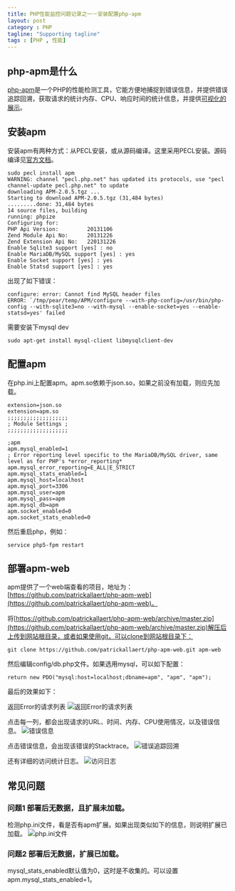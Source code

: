 ```yaml
---
title: PHP性能监控问题记录之一－安装配置php-apm
layout: post
category : PHP
tagline: "Supporting tagline"
tags : [PHP , 性能]
---
```

## php-apm是什么
[php-apm](https://github.com/patrickallaert/php-apm)是一个PHP的性能检测工具，它能方便地捕捉到错误信息，并提供错误追踪回溯，获取请求的统计内存、CPU、响应时间的统计信息，并提供[可视化的展示](https://github.com/patrickallaert/php-apm-web)。

## 安装apm
安装apm有两种方式：从PECL安装，或从源码编译。这里采用PECL安装。源码编译见[官方文档](https://github.com/patrickallaert/php-apm#from-source)。

    sudo pecl install apm
	WARNING: channel "pecl.php.net" has updated its protocols, use "pecl channel-update pecl.php.net" to update
	downloading APM-2.0.5.tgz ...
	Starting to download APM-2.0.5.tgz (31,484 bytes)
	.........done: 31,484 bytes
	14 source files, building
	running: phpize
	Configuring for:
	PHP Api Version:         20131106
	Zend Module Api No:      20131226
	Zend Extension Api No:   220131226
	Enable Sqlite3 support [yes] : no
	Enable MariaDB/MySQL support [yes] : yes
	Enable Socket support [yes] : yes
	Enable Statsd support [yes] : yes

出现了如下错误：

	configure: error: Cannot find MySQL header files
	ERROR: `/tmp/pear/temp/APM/configure --with-php-config=/usr/bin/php-config --with-sqlite3=no --with-mysql --enable-socket=yes --enable-statsd=yes' failed

需要安装下mysql dev

    sudo apt-get install mysql-client libmysqlclient-dev

## 配置apm
在php.ini上配置apm。apm.so依赖于json.so，如果之前没有加载，则应先加载。

    extension=json.so
	extension=apm.so
	;;;;;;;;;;;;;;;;;;;
	; Module Settings ;
	;;;;;;;;;;;;;;;;;;;

	;apm
	apm.mysql_enabled=1
	; Error reporting level specific to the MariaDB/MySQL driver, same level as for PHP's *error_reporting*
	apm.mysql_error_reporting=E_ALL|E_STRICT
	apm.mysql_stats_enabled=1
	apm.mysql_host=localhost
	apm.mysql_port=3306
	apm.mysql_user=apm
	apm.mysql_pass=apm
	apm.mysql_db=apm
	apm.socket_enabled=0
	apm.socket_stats_enabled=0

然后重启php，例如：
 
    service php5-fpm restart

## 部署apm-web
apm提供了一个web端查看的项目，地址为：[https://github.com/patrickallaert/php-apm-web](https://github.com/patrickallaert/php-apm-web)。

将[https://github.com/patrickallaert/php-apm-web/archive/master.zip](https://github.com/patrickallaert/php-apm-web/archive/master.zip)解压后上传到网站根目录，或者如果使用git，可以clone到网站根目录下：

    git clone https://github.com/patrickallaert/php-apm-web.git apm-web

然后编辑config/db.php文件。如果选用mysql，可以如下配置：

    return new PDO("mysql:host=localhost;dbname=apm", "apm", "apm");

最后的效果如下：

返回Error的请求列表
![返回Error的请求列表](http://spetacular.github.io/images/2016/web_apm_faulty.png)

点击每一列，都会出现请求的URL、时间、内存、CPU使用情况，以及错误信息。
![错误信息](http://spetacular.github.io/images/2016/web_apm_e_error.png)

点击错误信息，会出现该错误的Stacktrace。
![错误追踪回溯](http://spetacular.github.io/images/2016/web_apm_stacktrace.png)

还有详细的访问统计日志。
![访问日志](http://spetacular.github.io/images/2016/web_apm_stats.png)

## 常见问题

### 问题1 部署后无数据，且扩展未加载。

检测php.ini文件，看是否有apm扩展。如果出现类似如下的信息，则说明扩展已加载。
![php.ini文件](http://spetacular.github.io/images/2016/php_ini_apm.png)

### 问题2 部署后无数据，扩展已加载。

mysql_stats_enabled默认值为0，这时是不收集的。可以设置apm.mysql_stats_enabled=1。

